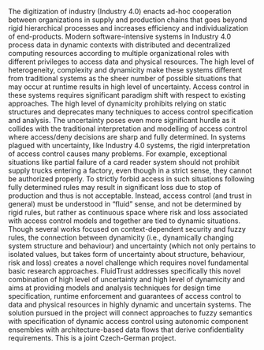 The digitization of industry (Industry 4.0) enacts ad-hoc cooperation between organizations in supply and production chains that goes beyond rigid hierarchical processes and increases efficiency and individualization of end-products. Modern software-intensive systems in Industry 4.0 process data in dynamic contexts with distributed and decentralized computing resources according to multiple organizational roles with different privileges to access data and physical resources. The high level of heterogeneity, complexity and dynamicity make these systems different from traditional systems as the sheer number of possible situations that may occur at runtime results in high level of uncertainty. Access control in these systems requires significant paradigm shift with respect to existing approaches. The high level of dynamicity prohibits relying on static structures and deprecates many techniques to access control specification and analysis. The uncertainty poses even more significant hurdle as it collides with the traditional interpretation and modelling of access control where access/deny decisions are sharp and fully determined. In systems plagued with uncertainty, like Industry 4.0 systems, the rigid interpretation of access control causes many problems. For example, exceptional situations like partial failure of a card reader system should not prohibit supply trucks entering a factory, even though in a strict sense, they cannot be authorized properly. To strictly forbid access in such situations following fully determined rules may result in significant loss due to stop of production and thus is not acceptable. Instead, access control (and trust in general) must be understood in “fluid” sense, and not be determined by rigid rules, but rather as continuous space where risk and loss associated with access control models and together are tied to dynamic situations. Though several works focused on context-dependent security and fuzzy rules, the connection between dynamicity (i.e., dynamically changing system structure and behaviour) and uncertainty (which not only pertains to isolated values, but takes form of uncertainty about structure, behaviour, risk and loss) creates a novel challenge which requires novel fundamental basic research approaches. FluidTrust addresses specifically this novel combination of high level of uncertainty and high level of dynamicity and aims at providing models and analysis techniques for design time specification, runtime enforcement and guarantees of access control to data and physical resources in highly dynamic and uncertain systems. The solution pursued in the project will connect approaches to fuzzy semantics with specification of dynamic access control using autonomic component ensembles with architecture-based data flows that derive confidentiality requirements. This is a joint Czech-German project. 
